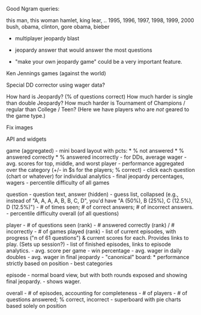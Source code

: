 Good Ngram queries:

this man, this woman
hamlet, king lear, ..
1995, 1996, 1997, 1998, 1999, 2000
bush, obama, clinton, gore
obama, bieber


- multiplayer jeopardy blast
- jeopardy answer that would answer the most questions

- "make your own jeopardy game" could be a very important feature.

Ken Jennings games (against the world)

Special DD corrector using wager data?

How hard is Jeopardy? (% of questions correct)
How much harder is single than double Jeopardy?
How much harder is Tournament of Champions / regular than College / Teen? (Here we have players who are *not* geared to the game type.)

Fix images

API and widgets

game (aggregated)
	- mini board layout with pcts:
		* % not answered
		* % answered correctly
		* % answered incorrectly
	- for DDs, average wager
	- avg. scores for top, middle, and worst player
	- performance aggregated over the category (+/- in $s for the players; % correct)
	- click each question (chart or whatever) for individual analytics
	- final jeopardy percentages, wagers
	- percentile difficulty of all games

question
	- question text, answer (hidden)
	- guess list, collapsed (e.g., instead of "A, A, A, A, B, B, C, D", you'd have "A (50%), B (25%), C (12.5%), D (12.5%)")
	- # of times seen; # of correct answers; # of incorrect answers.
	- percentile difficulty overall (of all questions)

player
	- # of questions seen (rank)
	- # answered correctly (rank) / # incorrectly
	- # of games played (rank)
	- list of current episodes, with progress ("n of 61 questions") & current scores for each. Provides links to play. (Sets up session?)
	- list of finished episodes, links to episode analytics.
	- avg. score per game
	- win percentage
	- avg. wager in daily doubles
	- avg. wager in final jeopardy
	- "canonical" board:
		* performance strictly based on position
	- best categories

episode
	- normal board view, but with both rounds exposed and showing final jeopardy.
	- shows wager.

overall
	- # of episodes, accounting for completeness
	- # of players
	- # of questions answered; % correct, incorrect
	- superboard with pie charts based solely on position
